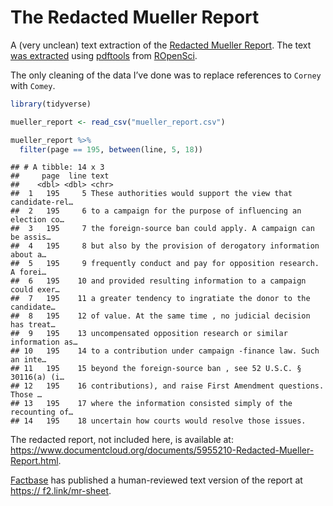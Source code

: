
# The Redacted Mueller Report

<!-- badges: start -->

<!-- badges: end -->

A (very unclean) text extraction of the [Redacted Mueller
Report](https://www.documentcloud.org/documents/5955210-Redacted-Mueller-Report.html).
The text [was extracted](process_report.R) using
[pdftools](https://github.com/ropensci/pdftools) from
[ROpenSci](https://ropensci.org).

The only cleaning of the data I’ve done was to replace references to
`Corney` with `Comey`.

``` r
library(tidyverse)

mueller_report <- read_csv("mueller_report.csv")

mueller_report %>% 
  filter(page == 195, between(line, 5, 18))
```

    ## # A tibble: 14 x 3
    ##     page  line text                                                        
    ##    <dbl> <dbl> <chr>                                                       
    ##  1   195     5 These authorities would support the view that candidate-rel…
    ##  2   195     6 to a campaign for the purpose of influencing an election co…
    ##  3   195     7 the foreign-source ban could apply. A campaign can be assis…
    ##  4   195     8 but also by the provision of derogatory information about a…
    ##  5   195     9 frequently conduct and pay for opposition research. A forei…
    ##  6   195    10 and provided resulting information to a campaign could exer…
    ##  7   195    11 a greater tendency to ingratiate the donor to the candidate…
    ##  8   195    12 of value. At the same time , no judicial decision has treat…
    ##  9   195    13 uncompensated opposition research or similar information as…
    ## 10   195    14 to a contribution under campaign -finance law. Such an inte…
    ## 11   195    15 beyond the foreign-source ban , see 52 U.S.C. § 30116(a) (i…
    ## 12   195    16 contributions), and raise First Amendment questions. Those …
    ## 13   195    17 where the information consisted simply of the recounting of…
    ## 14   195    18 uncertain how courts would resolve those issues.

The redacted report, not included here, is available at:
<https://www.documentcloud.org/documents/5955210-Redacted-Mueller-Report.html>.

[Factbase](https://factba.se) has published a human-reviewed text
version of the report at [https://
f2.link/mr-sheet](https://f2.link/mr-sheet).

